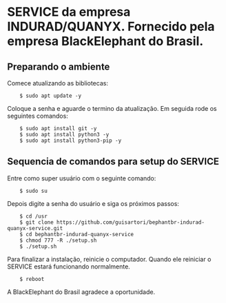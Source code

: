 # SERVICE da empresa INDURAD/QUANYX. Fornecido pela empresa BlackElephant do Brasil.

## Preparando o ambiente

Comece atualizando as bibliotecas:
```
    $ sudo apt update -y
```
Coloque a senha e aguarde o termino da atualização. Em seguida rode os seguintes comandos:
```
    $ sudo apt install git -y
    $ sudo apt install python3 -y
    $ sudo apt install python3-pip -y
```

## Sequencia de comandos para setup do SERVICE

Entre como super usuário com o seguinte comando:
```
    $ sudo su
```
Depois digite a senha do usuário e siga os próximos passos:
```
    $ cd /usr
    $ git clone https://github.com/guisartori/bephantbr-indurad-quanyx-service.git
    $ cd bephantbr-indurad-quanyx-service
    $ chmod 777 -R ./setup.sh
    $ ./setup.sh
```
Para finalizar a instalação, reinicie o computador. Quando ele reiniciar o SERVICE estará funcionando normalmente.
```
    $ reboot
``` 
A BlackElephant do Brasil agradece a oportunidade.
